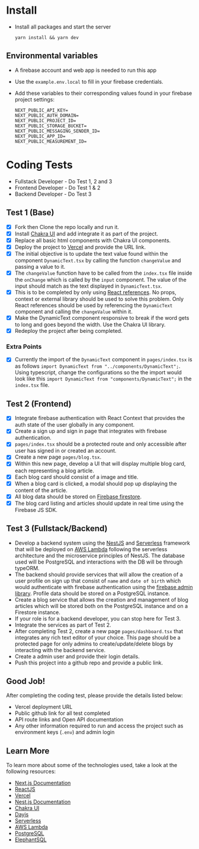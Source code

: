 # Install

- Install all packages and start the server

      yarn install && yarn dev


## Environmental variables

- A firebase account and web app is needed to run this app
- Use the `example.env.local` to fill in your firebase credentials.
- Add these variables to their corresponding values found in your firebase project settings:

      NEXT_PUBLIC_API_KEY=
      NEXT_PUBLIC_AUTH_DOMAIN=
      NEXT_PUBLIC_PROJECT_ID=
      NEXT_PUBLIC_STORAGE_BUCKET=
      NEXT_PUBLIC_MESSAGING_SENDER_ID=
      NEXT_PUBLIC_APP_ID=
      NEXT_PUBLIC_MEASUREMENT_ID=

# Coding Tests

- Fullstack Developer - Do Test 1, 2 and 3
- Frontend Developer - Do Test 1 & 2
- Backend Developer - Do Test 3

## Test 1 (Base)

- [x] Fork then Clone the repo locally and run it.
- [x] Install [Chakra UI](https://chakra-ui.com) and add integrate it as part of the project.
- [x] Replace all basic html components with Chakra UI components.
- [x] Deploy the project to [Vercel](https://vercel.com/) and provide the URL link.
- [x] The initial objective is to update the text value found within the component `DynamicText.tsx` by calling the function `changeValue` and passing a value to it.
- [x] The `changeValue` function have to be called from the `index.tsx` file inside the `onChange` which is called by the `input` component. The value of the input should match as the text displayed in `DynamicText.tsx`.
- [x] This is to be completed by only using [React references](https://reactjs.org/docs/refs-and-the-dom.html). No props, context or external library should be used to solve this problem. Only React references should be used by referencing the `DynamicText` component and calling the `changeValue` within it.
- [x] Make the DynamicText component responsive to break if the word gets to long and goes beyond the width. Use the Chakra UI library.
- [x] Redeploy the project after being completed.

### Extra Points

- [x] Currently the import of the `DynamicText` component in `pages/index.tsx` is as follows `import DynamicText from "../components/DynamicText";`. Using typescript, change the configurations so the the import would look like this `import DynamicText from "components/DynamicText";` in the `index.tsx` file.

## Test 2 (Frontend)

- [x] Integrate firebase authentication with React Context that provides the auth state of the user globally in any component.
- [x] Create a sign up and sign in page that integrates with firebase authentication.
- [x] `pages/index.tsx` should be a protected route and only accessible after user has signed in or created an account.
- [x] Create a new page `pages/blog.tsx`.
- [x] Within this new page, develop a UI that will display multiple blog card, each representing a blog article.
- [x] Each blog card should consist of a image and title.
- [x] When a blog card is clicked, a modal should pop up displaying the content of the article.
- [x] All blog data should be stored on [Firebase firestore](https://firebase.google.com/docs/firestore).
- [x] The blog card listing and articles should update in real time using the Firebase JS SDK.

## Test 3 (Fullstack/Backend)

- Develop a backend system using the [NestJS](https://nestjs.com/) and [Serverless](https://serverless.com/) framework that will be deployed on [AWS Lambda](https://aws.amazon.com/lambda/) following the serverless architecture and the microservice principles of NestJS. The database used will be PostgreSQL and interactions with the DB will be through typeORM.
- The backend should provide services that will allow the creation of a user profile on sign up that consist of `name` and `date of birth` which would authenticate with firebase authentication using the [firebase admin library](https://firebase.google.com/docs/admin/setup). Profile data should be stored on a PostgreSQL instance.
- Create a blog service that allows the creation and management of blog articles which will be stored both on the PostgreSQL instance and on a Firestore instance.
- If your role is for a backend developer, you can stop here for Test 3.
- Integrate the services as part of Test 2.
- After completing Test 2, create a new page `pages/dashboard.tsx` that integrates any rich text editor of your choice. This page should be a protected page for only admins to create/update/delete blogs by interacting with the backend service.
- Create a admin user and provide their login details.
- Push this project into a github repo and provide a public link.

## Good Job!

After completing the coding test, please provide the details listed below:

- Vercel deployment URL
- Public github link for all test completed
- API route links and Open API documentation
- Any other information required to run and access the project such as environment keys (`.env`) and admin login

## Learn More

To learn more about some of the technologies used, take a look at the following resources:

- [Next.js Documentation](https://nextjs.org/docs)
- [ReactJS](https://reactjs.org/docs/getting-started.html)
- [Vercel](https://vercel.com/docs)
- [Nest.js Documentation](https://docs.nestjs.com/)
- [Chakra UI](https://chakra-ui.com)
- [Dayjs](https://day.js.org/)
- [Serverless](https://www.serverless.com/framework/docs/)
- [AWS Lambda](https://aws.amazon.com/lambda/getting-started/)
- [PostgreSQL](https://www.postgresql.org/)
- [ElephantSQL](https://www.elephantsql.com/docs/index.html)
